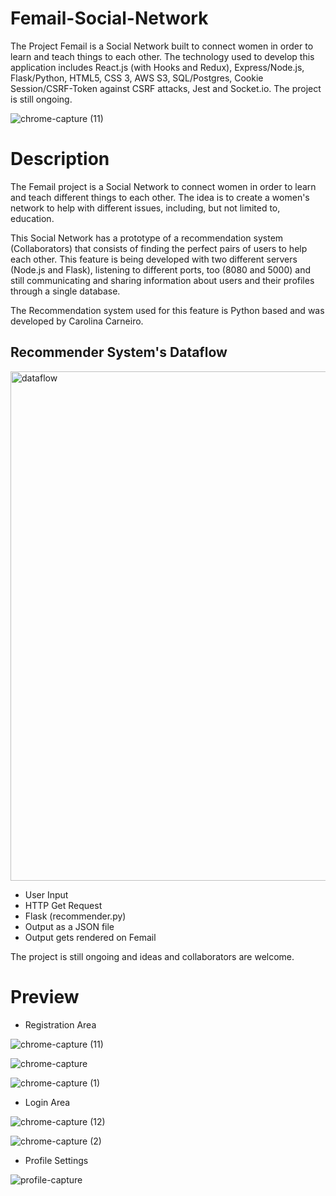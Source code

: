 # Femail-Social-Network
The Project Femail is a Social Network built to connect women in order to learn and teach things to each other. The technology used to develop this application includes React.js (with Hooks and Redux), Express/Node.js, Flask/Python, HTML5, CSS 3, AWS S3, SQL/Postgres, Cookie Session/CSRF-Token against CSRF attacks, Jest and Socket.io. The project is still ongoing. 

![chrome-capture (11)](https://user-images.githubusercontent.com/50359290/67096796-28f68880-f1b9-11e9-9fd3-1499ef86f141.gif)

# Description
The Femail project is a Social Network to connect women in order to learn and teach different things to each other. The idea is to create a women's network to help with different issues, including, but not limited to, education. 

This Social Network has a prototype of a recommendation system (Collaborators) that consists of finding the perfect pairs of users to help each other. This feature is being developed with two different servers (Node.js and Flask), listening to different ports, too (8080 and 5000) and still communicating and sharing information about users and their profiles through a single database.

The Recommendation system used for this feature is Python based and was developed by Carolina Carneiro.

## Recommender System's Dataflow

<img width="815" alt="dataflow" src="https://user-images.githubusercontent.com/50359290/67096070-a28d7700-f1b7-11e9-9683-b35683b14691.PNG">

- User Input
- HTTP Get Request
- Flask (recommender.py)
- Output as a JSON file
- Output gets rendered on Femail

The project is still ongoing and ideas and collaborators are welcome. 

# Preview

- Registration Area

![chrome-capture (11)](https://user-images.githubusercontent.com/50359290/67096796-28f68880-f1b9-11e9-9fd3-1499ef86f141.gif)

![chrome-capture](https://user-images.githubusercontent.com/50359290/67206363-c9df8080-f411-11e9-9446-3fd8ee61d7f0.jpg)

![chrome-capture (1)](https://user-images.githubusercontent.com/50359290/67206538-217dec00-f412-11e9-94ba-022c33394fd0.jpg)

- Login Area 

![chrome-capture (12)](https://user-images.githubusercontent.com/50359290/67206883-c7315b00-f412-11e9-9999-6371e03d4ac4.gif)

![chrome-capture (2)](https://user-images.githubusercontent.com/50359290/67207039-137c9b00-f413-11e9-82a6-7775a26d2910.jpg)

- Profile Settings 

![profile-capture](https://user-images.githubusercontent.com/50359290/67399111-0515b700-f5ac-11e9-9cca-b8703e30ae98.gif)




